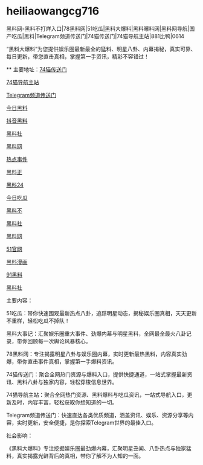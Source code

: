 # heiliaowangcg716
黑料网-黑料不打烊入口|78黑料网|51吃瓜|黑料大爆料|黑料曝料网|黑料网导航|国产吃瓜|黑料|Telegram频道传送门|74猫传送门|74猫导航主站|881比鸭|0614

“黑料大爆料”为您提供娱乐圈最新最全的猛料、明星八卦、内幕揭秘，真实可靠、每日更新，带您直击真相，掌握第一手资讯，精彩不容错过！

** 主要地址：<a href="https://74mao.com/">74猫传送门</a>

<a href="https://74mao.com/">74猫导航主站</a>

<a href="https://74mao.com/">Telegram频道传送门</a>

<a href="https://jinriheiliao99.pages.dev/">今日黑料</a>

<a href="https://hl242.pages.dev/">抖音黑料</a>

<a href="https://heiliaomendujia-1.pages.dev/">黑料社</a>

<a href="https://heiliaowangjinri2.pages.dev/">黑料网</a>

<a href="https://redianshijian01.pages.dev/">热点事件</a>

<a href="https://heiliaozhengnengliang-99.pages.dev/">黑料正</a>

<a href="https://meirichi.pages.dev/">黑料24</a>

<a href="https://heiliaochuansong01.pages.dev/">今日吃瓜</a>

<a href="https://heiliaobuda01.pages.dev/">黑料不</a>

<a href="https://hl328.pages.dev/">黑料社</a>

<a href="https://heiliaowangjin01.pages.dev/">黑料网</a>

<a href="https://heiliaozhengneng.pages.dev/">51官网</a>

<a href="https://she01-1.pages.dev/">黑料漫画</a>

<a href="https://heiliaowang45.pages.dev/">91黑料</a>

<a href="https://heiliaoshedujia01.pages.dev/">黑料社</a>

主要内容：

51吃瓜：带你快速围观最新热点八卦，追踪明星动态，揭秘娱乐圈真相，天天更新不重样，轻松吃瓜不掉队！

黑料大事记：汇聚娱乐圈重大事件、劲爆内幕与明星黑料，全网最全最火八卦记录，带你回顾每一次舆论风暴核心。

78黑料网：专注揭露明星八卦与娱乐圈内幕，实时更新最热黑料，内容真实劲爆，带你直击事件真相，掌握第一手爆料资讯。

74猫传送门：聚合全网热门资源与爆料入口，提供快捷通道，一站式掌握最新资讯、黑料八卦与独家内容，轻松穿梭信息世界。

74猫导航主站：聚合全网热门资源、黑料爆料与吃瓜资讯，一站式导航入口，更新及时，内容丰富，轻松获取你想知道的一切。

Telegram频道传送门：快速直达各类优质频道，涵盖资讯、娱乐、资源分享等内容，实时更新，安全便捷，是你探索Telegram世界的最佳入口。

社会影响：

《黑料大爆料》专注挖掘娱乐圈最劲爆内幕，汇聚明星丑闻、八卦热点与独家猛料，真实揭露光鲜背后的真相，带你了解不为人知的一面。
